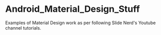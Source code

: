 # Android_Material_Design_Stuff

Examples of Material Design work as per following Slide Nerd's Youtube channel tutorials. 
